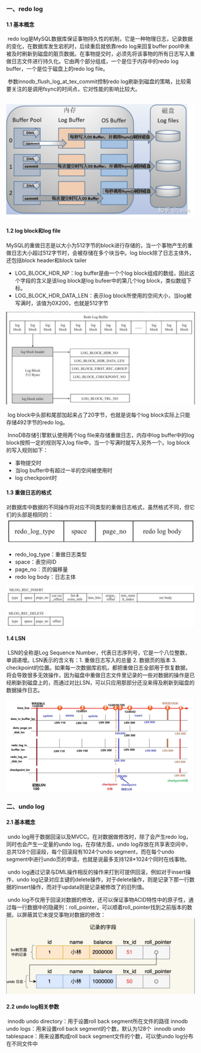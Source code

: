 ### 一、redo log

#### 1.1 基本概念

​	redo log是MySQL数据库保证事物持久性的机制，它是一种物理日志，记录数据的变化，在数据库发生宕机时，后续重启就依靠redo log来回复buffer pool中未被及时刷新到磁盘的脏页数据。在事物提交时，必须先将该事物的所有日志写入重做日志文件进行持久化。它由两个部分组成，一个是位于内存中的redo log buffer，一个是位于磁盘上的redo log file。

​	参数innodb_flush_log_at_tex_commit控制redo log刷新到磁盘的策略，比较需要关注的是调用fsync的时间点，它对性能的影响比较大。

​	 ![img](../noteImage/v2-3573a6c6abe0a4139786d8c25a3dcbb8_r.jpg) 

#### 1.2 log block和log file

​	MySQL的重做日志是以大小为512字节的block进行存储的，当一个事物产生的重做日志大小超过512字节时，会被存储在多个块当中。log block除了日志主体外，还包括block header和block tailer

*   LOG_BLOCK_HDR_NP：log buffer是由一个个log block组成的数组，因此这个字段的含义是该liog block是log bufeer中的第几个log block，类似数组下标。
*   LOG_BLOCK_HDR_DATA_LEN：表示log block所使用的空间大小，当log被写满时，该值为0X200，也就是512字节

![1670984376302](../noteImage/1670984376302.png)

​	log block中头部和尾部加起来占了20字节，也就是说每个log block实际上只能存储492字节的redo log。

​	InnoDB存储引擎默认使用两个log file来存储重做日志，内存中log buffer中的log block按照一定的规则写入log file中，当一个写满时就写入另外一个。log block的写入规则如下：

*   事物提交时
*   当log buffer中有超过一半的空间被使用时
*   log checkpoint时

#### 1.3 重做日志的格式

​	对数据库中数据的不同操作将对应不同类型的重做日志格式，虽然格式不同，但它们的头部是相同的：![1670986721176](../noteImage/1670986721176.png)

*   redo_log_type：重做日志类型
*   space：表空间ID
*   page_no：页的偏移量
*   redo log body：日志主体

![1670986800686](../noteImage/1670986800686.png)

#### 1.4 LSN

​	LSN的全称是Log Sequence Number，代表日志序列号，它是一个八位整数，单调递增。LSN表示的含义有：1. 重做日志写入的总量   2.  数据页的版本   3. checkpoint的位置。如果每一次数据库宕机，都把重做日志全部用于恢复数据，将会导致很多无效操作，因为磁盘中重做日志文件里记录的一些对数据的操作是已经刷新到磁盘上的，而通过对比LSN，可以只应用那部分还没来得及刷新到磁盘的数据操作日志。

![1670989118161](../noteImage/1670989118161.png)

### 二、undo log

#### 2.1 基本概念

​	undo log用于数据回滚以及MVCC。在对数据做修改时，除了会产生redo log，同时也会产生一定量的undo log，在存储方面，undo log存放在共享表空间中，总共128个回滚段，每个回滚段有1024个undo segment，而在每个undo segment中进行undo页的申请，也就是说最多支持128*1024个同时在线事物。

​	undo log通过记录与DML操作相反的操作来打到可提供回滚，例如对于insert操作，undo log记录对应主键的delete操作，对于delete操作，则是记录下那一行数据的insert操作，而对于updata则是记录被修改了的旧列值。

​	undo log不仅用于回滚对数据的修改，还可以保证事物ACID特性中的原子性，通过每一行数据中的隐藏列：roll_pointer，可以顺着roll_pointer找到之前版本的数据，以屏蔽其它未提交事物对数据的修改：![1671022463949](../noteImage/1671022463949.png) 

#### 2.2 undo log相关参数

​	innodb undo directory：用于设置roll back segment所在文件的路径
​	innodb undo logs：用来设置roll back segment的个数，默认为128个
​	innodb undo tablespace：用来设置构成roll back segment文件的个数，可以使undo log分布在不同文件中